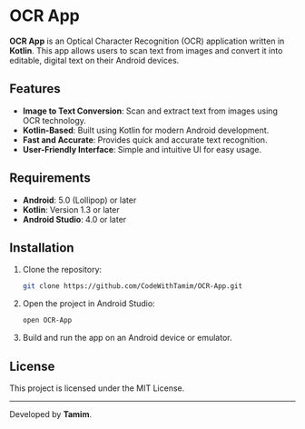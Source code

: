 
# OCR App

**OCR App** is an Optical Character Recognition (OCR) application written in **Kotlin**. This app allows users to scan text from images and convert it into editable, digital text on their Android devices.

## Features

- **Image to Text Conversion**: Scan and extract text from images using OCR technology.
- **Kotlin-Based**: Built using Kotlin for modern Android development.
- **Fast and Accurate**: Provides quick and accurate text recognition.
- **User-Friendly Interface**: Simple and intuitive UI for easy usage.

## Requirements

- **Android**: 5.0 (Lollipop) or later
- **Kotlin**: Version 1.3 or later
- **Android Studio**: 4.0 or later

## Installation

1. Clone the repository:
    ```bash
    git clone https://github.com/CodeWithTamim/OCR-App.git
    ```

2. Open the project in Android Studio:
    ```bash
    open OCR-App
    ```

3. Build and run the app on an Android device or emulator.

## License

This project is licensed under the MIT License.

---

Developed by **Tamim**.
